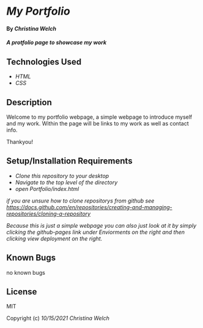 # _My Portfolio_

#### By _**Christina Welch**_

#### _A protfolio page to showcase my work_

## Technologies Used

* _HTML_
* _CSS_

## Description

Welcome to my portfolio webpage, a simple webpage to introduce myself and my work. Within the page will be links to my work as well as contact info.

Thankyou!

## Setup/Installation Requirements

* _Clone this repository to your desktop_
* _Navigate to the top level of the directory_
* _open Portfolio/index.html_

_if you are unsure how to clone repositorys from github see https://docs.github.com/en/repositories/creating-and-managing-repositories/cloning-a-repository_

_Because this is just a simple webpage you can also just look at it by simply clicking the github-pages link under Enviorments on the right and then clicking view deployment on the right._

## Known Bugs

no known bugs

## License

MIT

Copyright (c) _10/15/2021_ _Christina Welch_